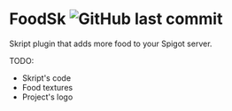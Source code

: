 # FoodSk ![GitHub last commit](https://img.shields.io/github/last-commit/PanIntegralus/FoodSk)
Skript plugin that adds more food to your Spigot server.

TODO:
- Skript's code
- Food textures
- Project's logo
